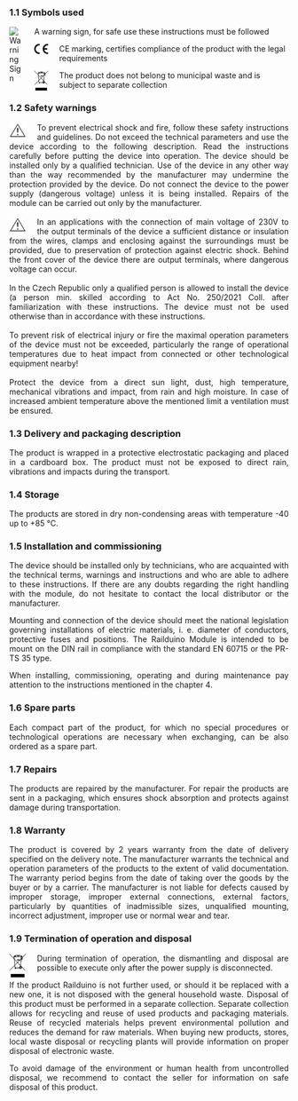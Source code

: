 ### 1.1 Symbols used

<img src="warning_sign.jpeg" style="float: left; margin: 0 20px 0 0; max-width: 25px;" alt="Warning Sign">
<p>A warning sign, for safe use these instructions must be followed</p>
<img src="../media/CE_sign.png" style="float: left; margin: 0 20px 0 0; max-width: 25px;" alt="CE Sign">
<p>CE marking, certifies compliance of the product with the legal requirements</p>
<img src="../media/weee_symbol.png" style="float: left; margin: 0 20px 0 0; max-width: 25px;" alt="WEEE Symbol">
<p>The product does not belong to municipal waste and is subject to separate collection</p>

### 1.2 Safety warnings

<img src="../media/warning_sign.jpeg" style="float: left; margin: 0 20px 0 0; max-width: 30px;" alt="Warning Sign">
<div style="text-align: justify;">
To prevent electrical shock and fire, follow these safety instructions and guidelines. Do not exceed the technical parameters and use the device according to the following description. Read the instructions carefully before putting the device into operation. The device should be installed only by a qualified technician. Use of the device in any other way than the way recommended by the manufacturer may undermine the protection provided by the device. Do not connect the device to the power supply (dangerous voltage) unless it is being installed. Repairs of the module can be carried out only by the manufacturer.
</div><br><div style="text-align: justify;">
<img src="../media/warning_sign.jpeg" style="float: left; margin: 0 20px 0 0; max-width: 30px;" alt="Warning Sign">
In an applications with the connection of main voltage of 230V to the output terminals of the device a sufficient distance or insulation from the wires, clamps and enclosing against the surroundings must be provided, due to preservation of protection against electric shock. Behind the front cover of the device there are output terminals, where dangerous voltage can occur.
</div><br><div style="text-align: justify;">
In the Czech Republic only a qualified person is allowed to install the device (a person min. skilled according to Act No. 250/2021 Coll. after familiarization with these instructions. The device must not be used otherwise than in accordance with these instructions.
</div><br><div style="text-align: justify;">
To prevent risk of electrical injury or fire the maximal operation parameters of the device must not be exceeded, particularly the range of operational temperatures due to heat impact from connected or other technological equipment nearby!
</div><br><div style="text-align: justify;">
Protect the device from a direct sun light, dust, high temperature, mechanical vibrations and impact, from rain and high moisture. In case of increased ambient temperature above the mentioned limit a ventilation must be ensured.
</div>

### 1.3 Delivery and packaging description
<div style="text-align: justify;">
The product is wrapped in a protective electrostatic packaging and placed in a cardboard box. The product must not be exposed to direct rain, vibrations and impacts during the transport.
</div>

### 1.4 Storage
<div style="text-align: justify;">
The products are stored in dry non-condensing areas with temperature -40 up to +85 °C.
</div>

### 1.5 Installation and commissioning
<p style="text-align: justify;">
The device should be installed only by technicians, who are acquainted with the technical terms, warnings and instructions and who are able to adhere to these instructions. If there are any doubts regarding the right handling with the module, do not hesitate to contact the local distributor or the manufacturer.
</p><p style="text-align: justify;">
Mounting and connection of the device should meet the national legislation governing installations of electric materials, i. e. diameter of conductors, protective fuses and positions. The Railduino Module is intended to be mount on the DIN rail in compliance with the standard EN 60715 or the PR-TS 35 type.
</p><p style="text-align: justify;">
When installing, commissioning, operating and during maintenance pay attention to the instructions mentioned in the chapter 4.
</p>

### 1.6 Spare parts
<div style="text-align: justify;">
Each compact part of the product, for which no special procedures or technological operations are necessary when exchanging, can be also ordered as a spare part.
</div>

### 1.7 Repairs
<div style="text-align: justify;">
The products are repaired by the manufacturer. For repair the products are sent in a packaging, which ensures shock absorption and protects against damage during transportation.
</div>

### 1.8 Warranty
<div style="text-align: justify;">
The product is covered by 2 years warranty from the date of delivery specified on the delivery note. The manufacturer warrants the technical and operation parameters of the products to the extent of valid documentation. The warranty period begins from the date of taking over the goods by the buyer or by a carrier. The manufacturer is not liable for defects caused by improper storage, improper external connections, external factors, particularly by quantities of inadmissible sizes, unqualified mounting, incorrect adjustment, improper use or normal wear and tear.
</div>

### 1.9 Termination of operation and disposal
<img src="../media/weee_symbol.png" style="float: left; margin: 0 20px 0 0; max-width: 30px;" alt="WEEE Symbol">
<p style="text-align: justify;">
During termination of operation, the dismantling and disposal are possible to execute only after the power supply is disconnected.
</p><p style="text-align: justify;">
If the product Railduino is not further used, or should it be replaced with a new one, it is not disposed with the general household waste. Disposal of this product must be performed in a separate collection. Separate collection allows for recycling and reuse of used products and packaging materials. Reuse of recycled materials helps prevent environmental pollution and reduces the demand for raw materials. When buying new products, stores, local waste disposal or recycling plants will provide information on proper disposal of electronic waste.
</p><p style="text-align: justify;">
To avoid damage of the environment or human health from uncontrolled disposal, we recommend to contact the seller for information on safe disposal of this product.
</p>